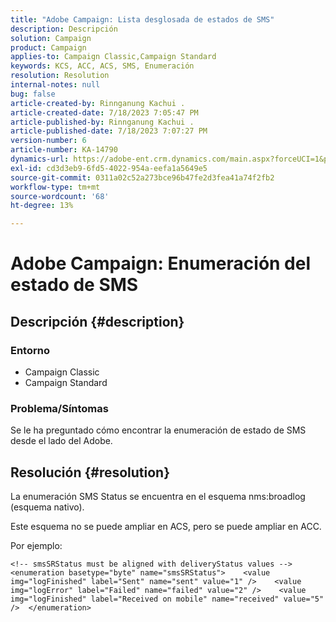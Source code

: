 ```yaml
---
title: "Adobe Campaign: Lista desglosada de estados de SMS"
description: Descripción
solution: Campaign
product: Campaign
applies-to: Campaign Classic,Campaign Standard
keywords: KCS, ACC, ACS, SMS, Enumeración
resolution: Resolution
internal-notes: null
bug: false
article-created-by: Rinnganung Kachui .
article-created-date: 7/18/2023 7:05:47 PM
article-published-by: Rinnganung Kachui .
article-published-date: 7/18/2023 7:07:27 PM
version-number: 6
article-number: KA-14790
dynamics-url: https://adobe-ent.crm.dynamics.com/main.aspx?forceUCI=1&pagetype=entityrecord&etn=knowledgearticle&id=467a0e16-9e25-ee11-9cbd-6045bd006b4b
exl-id: cd3d3eb9-6fd5-4022-954a-eefa1a5649e5
source-git-commit: 0311a02c52a273bce96b47fe2d3fea41a74f2fb2
workflow-type: tm+mt
source-wordcount: '68'
ht-degree: 13%

---
```


# Adobe Campaign: Enumeración del estado de SMS

## Descripción {#description}




### Entorno



- Campaign Classic
- Campaign Standard




### Problema/Síntomas



Se le ha preguntado cómo encontrar la enumeración de estado de SMS desde el lado del Adobe.


## Resolución {#resolution}


La enumeración SMS Status se encuentra en el esquema nms:broadlog (esquema nativo).

Este esquema no se puede ampliar en ACS, pero se puede ampliar en ACC.

Por ejemplo:


```
<!-- smsSRStatus must be aligned with deliveryStatus values -->  <enumeration basetype="byte" name="smsSRStatus">    <value img="logFinished" label="Sent" name="sent" value="1" />    <value img="logError" label="Failed" name="failed" value="2" />    <value img="logFinished" label="Received on mobile" name="received" value="5" />  </enumeration>
```
